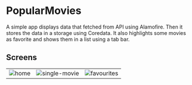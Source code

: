 # PopularMovies

A simple app displays data that fetched from API using Alamofire. 
Then it stores the data in a storage using Coredata.
It also highlights some movies as favorite and shows them in a list using a tab bar.

## Screens

 |  | | |
------------ | ------------- | -------------
![home](https://user-images.githubusercontent.com/18370055/81503085-00afb200-92e2-11ea-8154-9746261de32e.PNG)| ![single-movie](https://user-images.githubusercontent.com/18370055/81503083-fc839480-92e1-11ea-9d03-49d34fa512f4.PNG) |  ![favourites](https://user-images.githubusercontent.com/18370055/81503087-03120c00-92e2-11ea-893d-285c3e6b09cb.PNG)|





